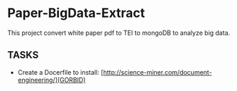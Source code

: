 # Paper-BigData-Extract

This project convert white paper pdf to TEI to mongoDB to analyze big data.

## TASKS

* Create a Docerfile to install:
[http://science-miner.com/document-engineering/](GORBID)
